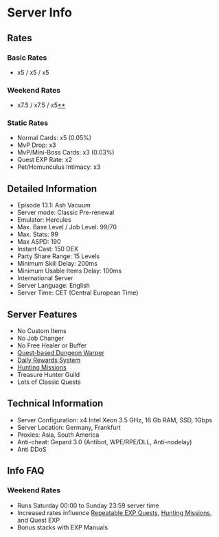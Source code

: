 # Server Info

## Rates

### Basic Rates
- x5 / x5 / x5

### Weekend Rates
- x7.5 / x7.5 / x5[**](#weekend-rates-1)

### Static Rates
- Normal Cards: x5 (0.05%)
- MvP Drop: x3
- MvP/Mini-Boss Cards: x3 (0.03%)
- Quest EXP Rate: x2
- Pet/Homunculus Intimacy: x3

## Detailed Information
- Episode 13.1: Ash Vacuum
- Server mode: Classic Pre-renewal
- Emulator: Hercules
- Max. Base Level / Job Level: 99/70
- Max. Stats: 99
- Max ASPD: 190
- Instant Cast: 150 DEX
- Party Share Range: 15 Levels
- Minimum Skill Delay: 200ms
- Minimum Usable Items Delay: 100ms
- International Server
- Server Language: English
- Server Time: CET (Central European Time)

## Server Features
- No Custom Items
- No Job Changer
- No Free Healer or Buffer
- [Quest-based Dungeon Warper](Warper_System.md)
- [Daily Rewards System](Attendance_System.md)
- [Hunting Missions](Hunting_Mission.md)
- Treasure Hunter Guild
- Lots of Classic Quests

## Technical Information
- Server Configuration: x4 Intel Xeon 3.5 GHz, 16 Gb RAM, SSD, 1Gbps
- Server Location: Germany, Frankfurt
- Proxies: Asia, South America
- Anti-cheat: Gepard 3.0 (Antibot, WPE/RPE/DLL, Anti-nodelay)
- Anti DDoS

## Info FAQ

### Weekend Rates
- Runs Saturday 00:00 to Sunday 23:59 server time 
- Increased rates influence [Repeatable EXP Quests](Repeatable_Quests.md), [Hunting Missions](Hunting_Mission.md), and Quest EXP
- Bonus stacks with EXP Manuals
